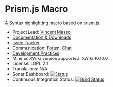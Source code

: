 # Prism.js Macro

A Syntax highlighting macro based on [prism.js](https://prismjs.com/).

* Project Lead: [Vincent Massol](https://www.xwiki.org/xwiki/bin/view/XWiki/VincentMassol)
* [Documentation & Downloads](https://extensions.xwiki.org/xwiki/bin/view/Extension/Prism.js%20Macro/)
* [Issue Tracker](https://jira.xwiki.org/browse/XPRISM)
* Communication: [Forum](https://dev.xwiki.org/xwiki/bin/view/Community/Discuss), [Chat](https://dev.xwiki.org/xwiki/bin/view/Community/Chat)
* [Development Practices](https://dev.xwiki.org)
* Minimal XWiki version supported: XWiki 16.10.0
* License: LGPL 2.1
* Translations: N/A
* Sonar Dashboard: [![Status](https://sonarcloud.io/api/project_badges/measure?project=org.xwiki.contrib:prismjs&metric=alert_status)](https://sonarcloud.io/dashboard?id=org.xwiki.contrib:prism)
* Continuous Integration Status: [![Build Status](https://ci.xwiki.org/job/XWiki%20Contrib/job/prismjs/job/master/badge/icon)](https://ci.xwiki.org/job/XWiki%20Contrib/job/prismjs/job/master/)
